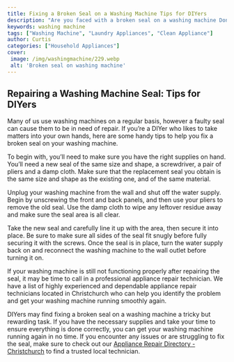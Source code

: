 ```yaml
---
title: Fixing a Broken Seal on a Washing Machine Tips for DIYers
description: "Are you faced with a broken seal on a washing machine Dont despair Read this blog post for tips and advice on how to fix it yourself no experience necessary"
keywords: washing machine
tags: ["Washing Machine", "Laundry Appliances", "Clean Appliance"]
author: Curtis
categories: ["Household Appliances"]
cover: 
 image: /img/washingmachine/229.webp
 alt: 'Broken seal on washing machine'
---
```

## Repairing a Washing Machine Seal: Tips for DIYers
Many of us use washing machines on a regular basis, however a faulty seal can cause them to be in need of repair. If you’re a DIYer who likes to take matters into your own hands, here are some handy tips to help you fix a broken seal on your washing machine.

To begin with, you’ll need to make sure you have the right supplies on hand. You’ll need a new seal of the same size and shape, a screwdriver, a pair of pliers and a damp cloth. Make sure that the replacement seal you obtain is the same size and shape as the existing one, and of the same material.

Unplug your washing machine from the wall and shut off the water supply. Begin by unscrewing the front and back panels, and then use your pliers to remove the old seal. Use the damp cloth to wipe any leftover residue away and make sure the seal area is all clear.

Take the new seal and carefully line it up with the area, then secure it into place. Be sure to make sure all sides of the seal fit snugly before fully securing it with the screws. Once the seal is in place, turn the water supply back on and reconnect the washing machine to the wall outlet before turning it on.

If your washing machine is still not functioning properly after repairing the seal, it may be time to call in a professional appliance repair technician. We have a list of highly experienced and dependable appliance repair technicians located in Christchurch who can help you identify the problem and get your washing machine running smoothly again.

DIYers may find fixing a broken seal on a washing machine a tricky but rewarding task. If you have the necessary supplies and take your time to ensure everything is done correctly, you can get your washing machine running again in no time. If you encounter any issues or are struggling to fix the seal, make sure to check out our [Appliance Repair Directory - Christchurch](./pages/appliance-repair-technicians/new-zealand/christchurch) to find a trusted local technician.
